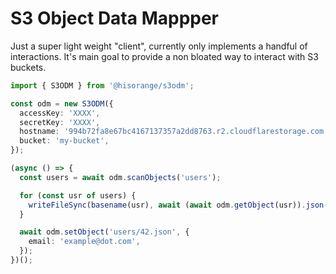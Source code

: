 # S3 Object Data Mappper

Just a super light weight "client", currently only implements a handful of interactions.
It's main goal to provide a non bloated way to interact with S3 buckets.

```typescript
import { S3ODM } from '@hisorange/s3odm';

const odm = new S3ODM({
  accessKey: 'XXXX',
  secretKey: 'XXXX',
  hostname: '994b72fa8e67bc4167137357a2dd8763.r2.cloudflarestorage.com',
  bucket: 'my-bucket',
});

(async () => {
  const users = await odm.scanObjects('users');

  for (const usr of users) {
    writeFileSync(basename(usr), await (await odm.getObject(usr)).json());
  }

  await odm.setObject('users/42.json', {
    email: 'example@dot.com',
  });
})();
```
